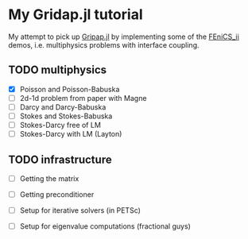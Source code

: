 # My Gridap.jl tutorial

My attempt to pick up [Gripap.jl](https://github.com/gridap) by implementing some of the [FEniCS_ii](https://github.com/MiroK/fenics_ii) 
demos, i.e. multiphysics problems with interface coupling.

## TODO multiphysics
- [x] Poisson and Poisson-Babuska
- [ ] 2d-1d problem from paper with Magne
- [ ] Darcy and Darcy-Babuska
- [ ] Stokes and Stokes-Babuska
- [ ] Stokes-Darcy free of LM
- [ ] Stokes-Darcy with LM (Layton)

## TODO infrastructure
- [ ] Getting the matrix 
- [ ] Getting preconditioner
- [ ] Setup for iterative solvers (in PETSc)
- [ ] Setup for eigenvalue computations (fractional guys)

